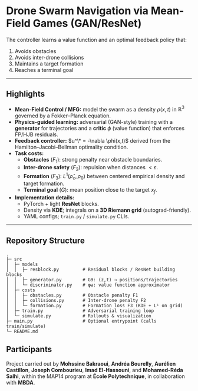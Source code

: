 # Drone Swarm Navigation via Mean-Field Games (GAN/ResNet)

The controller learns a value function and an optimal feedback policy that:

1. Avoids obstacles
2. Avoids inter-drone collisions
3. Maintains a target formation
4. Reaches a terminal goal

---

## Highlights
- **Mean-Field Control / MFG:** model the swarm as a density $\rho(x,t)$ in $\mathbb{R}^3$ governed by a Fokker–Planck equation.
- **Physics-guided learning:** adversarial (GAN-style) training with a **generator** for trajectories and a **critic** $\phi$ (value function) that enforces FP/HJB residuals.
- **Feedback controller:** $u^\* = -\nabla \phi(x,t)$ derived from the Hamilton–Jacobi–Bellman optimality condition.
- **Task costs:**
  - **Obstacles** ($F_1$): strong penalty near obstacle boundaries.
  - **Inter-drone safety** ($F_2$): repulsion when distances $< \varepsilon$.
  - **Formation** ($F_3$): $L^1(\hat\rho_c, \rho_{0})$ between centered empirical density and target formation.
  - **Terminal goal** ($G$): mean position close to the target $x_f$.
- **Implementation details:**
  - PyTorch + light **ResNet** blocks.
  - Density via **KDE**; integrals on a **3D Riemann grid** (autograd-friendly).
  - YAML configs; `train.py` / `simulate.py` CLIs.
---

## Repository Structure
```text
.
├─ src
│  ├─ models
│  │  ├─ resblock.py         # Residual blocks / ResNet building blocks
│  │  ├─ generator.py        # Gθ: (z,t) → positions/trajectories
│  │  └─ discriminator.py    # φω: value function approximator
│  ├─ costs
│  │  ├─ obstacles.py        # Obstacle penalty F1
│  │  ├─ collisions.py       # Inter-drone penalty F2
│  │  └─ formation.py        # Formation loss F3 (KDE + L¹ on grid)
│  ├─ train.py               # Adversarial training loop
│  └─ simulate.py            # Rollouts & visualization
├─ main.py                   # Optional entrypoint (calls train/simulate)
└─ README.md
```
## Participants

Project carried out by **Mohssine Bakraoui**, **Andréa Bourelly**, **Aurélien Castillon**, **Joseph Combourieu**, **Imad El-Hassouni**, and **Mohamed-Réda Salhi**, within the MAP14 program at **École Polytechnique**, in collaboration with **MBDA**.
